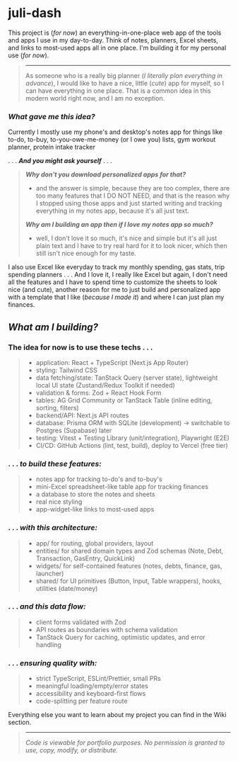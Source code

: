 # juli-dash

This project is (_for now_) an everything-in-one-place web app of the tools and apps I use in my day-to-day. Think of notes, planners, Excel sheets, and links to most-used apps all in one place. I'm building it for my personal use (_for now_).

> ---
>
> As someone who is a really big planner (_I literally plan everything in advance_), I would like to have a nice, little (_cute_) app for myself, so I can have everything in one place. That is a common idea in this modern world right now, and I am no exception.

### _**What gave me this idea?**_

Currently I mostly use my phone's and desktop's notes app for things like to-do, to-buy, to-you-owe-me-money (or I owe you) lists, gym workout planner, protein intake tracker

. . . _**And you might ask yourself**_ . . .

> _**Why don't you download personalized apps for that?**_
>
> - and the answer is simple, because they are too complex, there are too many features that I DO NOT NEED, and that is the reason why I stopped using those apps and just started writing and tracking everything in my notes app, because it's all just text.
>
> _**Why am I building an app then if I love my notes app so much?**_
>
> - well, I don't love it so much, it's nice and simple but it's all just plain text and I have to try real hard for it to look nicer, which then still isn't nice enough for my taste.

I also use Excel like everyday to track my monthly spending, gas stats, trip spending planners . . . And I love it, I really like Excel but again, I don't need all the features and I have to spend time to customize the sheets to look nice (and cute), another reason for me to just build and personalized app with a template that I like (_because I made it_) and where I can just plan my finances.

## _What am I building?_

### The idea for now is to use these techs . . .

> - application: React + TypeScript (Next.js App Router)
> - styling: Tailwind CSS
> - data fetching/state: TanStack Query (server state), lightweight local UI state (Zustand/Redux Toolkit if needed)
> - validation & forms: Zod + React Hook Form
> - tables: AG Grid Community or TanStack Table (inline editing, sorting, filters)
> - backend/API: Next.js API routes
> - database: Prisma ORM with SQLite (development) → switchable to Postgres (Supabase) later
> - testing: Vitest + Testing Library (unit/integration), Playwright (E2E)
> - CI/CD: GitHub Actions (lint, test, build), deploy to Vercel (free tier)

### . . . _to build these features:_

> - notes app for tracking to-do's and to-buy's
> - mini-Excel spreadsheet-like table app for tracking finances
> - a database to store the notes and sheets
> - real nice styling
> - app-widget-like links to most-used apps

### . . . _with this architecture:_

> - app/ for routing, global providers, layout
> - entities/ for shared domain types and Zod schemas (Note, Debt, Transaction, GasEntry, QuickLink)
> - widgets/ for self-contained features (notes, debts, finance, gas, launcher)
> - shared/ for UI primitives (Button, Input, Table wrappers), hooks, utilities (date/money)

### . . . _and this data flow:_

> - client forms validated with Zod
> - API routes as boundaries with schema validation
> - TanStack Query for caching, optimistic updates, and error handling

### . . . _ensuring quality with:_

> - strict TypeScript, ESLint/Prettier, small PRs
> - meaningful loading/empty/error states
> - accessibility and keyboard-first flows
> - code-splitting per feature route

Everything else you want to learn about my project you can find in the Wiki section.

> ---
>
> _Code is viewable for portfolio purposes. No permission is granted to use, copy, modify, or distribute._
